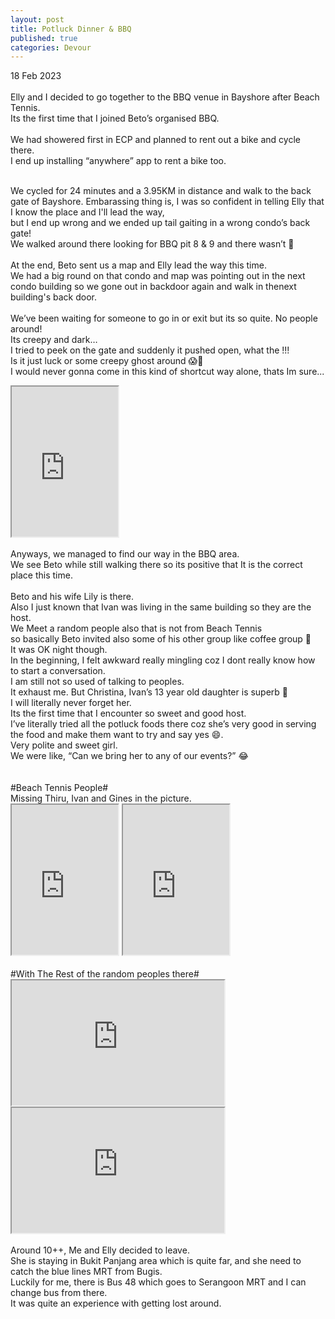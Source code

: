 ```yaml
---
layout: post
title: Potluck Dinner & BBQ
published: true
categories: Devour
---
```

18 Feb 2023
<br>
<br>
Elly and I decided to go together to the BBQ venue in Bayshore after Beach Tennis. 
<br>
Its the first time that I joined Beto’s organised BBQ. 
<br>
<br>
We had showered first in ECP and planned to rent out a bike and cycle there. 
<br>
I end up installing “anywhere” app to rent a bike too.
<br>
<br>
<!--more-->
We cycled for 24 minutes and a 3.95KM in distance and walk to the back gate of Bayshore. 
Embarassing thing is, I was so confident in telling Elly that I know the place and I'll lead the way,
<br>
but I end up wrong and we ended up tail gaiting in a wrong condo’s back gate! 
<br>
We walked around there looking for BBQ pit 8 & 9 and there wasn’t 🫢
<br>
<br>
At the end, Beto sent us a map and Elly lead the way this time. 
<br>
We had a big round on that condo and map was pointing out in the next condo building so we gone out in backdoor again and walk in thenext building's back door. 
<br>
<br>
We’ve been waiting for someone to go in or exit but its so quite. No people around! 
<br>
Its creepy and dark… 
<br>
I tried to peek on the gate and suddenly it pushed open, what the !!! 
<br>
Is it just luck or some creepy ghost around 😱👻
<br>
I would never gonna come in this kind of shortcut way alone, thats Im sure...
<br>
<iframe src="https://drive.google.com/file/d/1sVj6i8ofYERkw5XOXwVsgQtQZQug9WYc/preview" width="170" height="240" allow="autoplay"></iframe>
<br>
<br>
Anyways, we managed to find our way in the BBQ area. 
<br>
We see Beto while still walking there so its positive that It is the correct place this time.
<br>
<br>
Beto and his wife Lily is there. 
<br>
Also I just known that Ivan was living in the same building so they are the host. 
<br>
We Meet a random people also that is not from Beach Tennis 
<br>
so basically Beto invited also some of his other group like coffee group 🤔
<br>
It was OK night though.
<br>
In the beginning, I felt awkward really mingling coz I dont really know how to start a conversation.
<br>
I am still not so used of talking to peoples. 
<br>
It exhaust me. But Christina, Ivan’s 13 year old daughter is superb 🤩
<br>
I will literally never forget her. 
<br>
Its the first time that I encounter so sweet and good host. 
<br>
I’ve literally tried all the potluck foods there coz she’s very good in serving the food and make them want to try and say yes 😄. 
<br>
Very polite and sweet girl.
<br>
We were like, “Can we bring her to any of our events?” 😂
<br>
<br>
<br>
#Beach Tennis People#
<br>
Missing Thiru, Ivan and Gines in the picture. 
<br>
<iframe src="https://drive.google.com/file/d/1QG-T9pzx9-3yd2tV-KbJ2MPQGHShqwYq/preview" width="170" height="240" allow="autoplay"></iframe>
<iframe src="https://drive.google.com/file/d/1SDfruDpE9j-WM4nKgYspiYg75t6d1T0c/preview" width="170" height="240" allow="autoplay"></iframe>
<br>
<br>
#With The Rest of the random peoples there# 
<iframe src="https://drive.google.com/file/d/1bb8OQZd_D75DwpDoX66cRTyHVQ_KwR9j/preview" width="340" height="200" allow="autoplay"></iframe>
<iframe src="https://drive.google.com/file/d/1WvUZ8niqaZ-pfdgkM-QgotQlQONzRqrc/preview" width="340" height="200" allow="autoplay"></iframe>
<br>
<br>
Around 10++, Me and Elly decided to leave. 
<br>
She is staying in Bukit Panjang area which is quite far, and she need to catch the blue lines MRT from Bugis.
<br>
Luckily for me, there is Bus 48 which goes to Serangoon MRT and I can change bus from there.
<br>
It was quite an experience with getting lost around.
